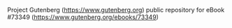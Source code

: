 Project Gutenberg (https://www.gutenberg.org) public repository for eBook #73349 (https://www.gutenberg.org/ebooks/73349)
